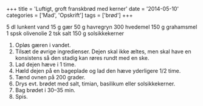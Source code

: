+++
title = 'Luftigt, groft franskbrød med kerner'
date = '2014-05-10'
categories = ['Mad', 'Opskrift']
tags = ['brød']
+++

5 dl lunkent vand
15 g gær
50 g havregryn
300 hvedemel
150 g grahamsmel
1 spsk olivenolie
2 tsk salt
150 g solsikkekerner

1. Opløs gæren i vandet.
2. Tilsæt de øvrige ingredienser. Dejen skal ikke æltes, men skal have en konsistens så den stadig kan røres rundt med
   en ske.
3. Lad dejen hæve i 1 time.
4. Hæld dejen på en bageplade og lad den hæve yderligere 1/2 time.
5. Tænd ovnen på 200 grader.
6. Drys evt. brødet med salt, timian, basilikum eller solsikkekerner.
7. Bag brødet i 30–35 min.
8. Spis.
